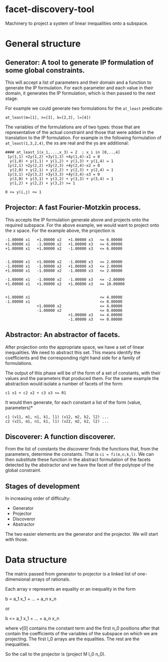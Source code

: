 # facet-discovery-tool
Machinery to project a system of linear inequalities onto a subspace.

# General structure

## Generator: A tool to generate IP formulation of some global constraints.

This will accept a list of parameters and their domain and a function
to generate the IP formulation.  For each parameter and each value in
their domain, it generates the IP formulation, which is then passed to
the next stage.

For example we could generate two formulations for the `at_least` predicate:
```
at_least(m=[1], n=[3], k=[2,3], l=[4])
```


The variables of the formulations are of two types: those that are
representative of the actual constraint and those that were added in
the translation to the IP formulation. For example in the following
formulation of `at_least(1,3,2,4)`, the xs are real and the ys are
additional:

```
#### at_least_1(x_1,...,x_3) = 2  ; x_i in [0,..,4]
 1y(1,1) +2y(1,2) +3y(1,3) +4y(1,4)-x1 = 0
  y(1,0) + y(1,1) + y(1,2) + y(1,3) + y(1,4) = 1
 1y(2,1) +2y(2,2) +3y(2,3) +4y(2,4)-x2 = 0
  y(2,0) + y(2,1) + y(2,2) + y(2,3) + y(2,4) = 1
 1y(3,1) +2y(3,2) +3y(3,3) +4y(3,4)-x3 = 0
  y(3,0) + y(3,1) + y(3,2) + y(3,3) + y(3,4) = 1
  y(1,2) + y(2,2) + y(3,2) >= 1

0 <= y(i,j) <= 1
```

## Projector: A fast Fourier-Motzkin process.

This accepts the IP formulation generate above and projects onto the
required subspace. For the above example, we would want to project onto
the x space. For the example above, the projection is

```
-1.00000 x1   +1.00000 x2   +1.00000 x3   <= 6.00000 
+1.00000 x1   -1.00000 x2   +1.00000 x3   <= 6.00000 
+1.00000 x1   +1.00000 x2   -1.00000 x3   <= 6.00000 


-1.00000 x1   +1.00000 x2   -1.00000 x3   <= 2.00000 
-1.00000 x1   -1.00000 x2   +1.00000 x3   <= 2.00000 
+1.00000 x1   -1.00000 x2   -1.00000 x3   <= 2.00000 

-1.00000 x1   -1.00000 x2   -1.00000 x3   <= -2.00000 
+1.00000 x1   +1.00000 x2   +1.00000 x3   <= 10.00000 


+1.00000 x1                               <= 4.00000 
-1.00000 x1                               <= 0.00000 
              +1.00000 x2                 <= 4.00000 
              -1.00000 x2                 <= 0.00000 
                            +1.00000 x3   <= 4.00000 
                            -1.00000 x3   <= 0.00000 
```

## Abstractor: An abstractor of facets.

After projection onto the appropriate space, we have a set of linear
inequalities. We need to abstract this set.  This means identify the coefficients and the corresponding right hand side for a family of formulations.

The output of this phase will be of the form of a set of constants,
with their values and the parameters that produced them.  For the same
example the abstraction would isolate a number of facets of the form:
```
c1 x1 + c2 x2 + c3 x3 <= R1
```
It would then generate, for each constant a list of the form (value, parameters)*
```
c1 (v11, m1, n1, k1, l1) (v12, m2, k2, l2) ...
c2 (v21, m1, n1, k1, l1) (v22, m2, k2, l2) ...
```

## Discoverer: A function discoverer.

From the list of constants the discoverer finds the functions that,
from the parameters, determine the constants.  That is `ci =
fi(m,n,k,l)`.  We can then substitute these function in the abstract
formulation of the facets detected by the abstractor and we have the
facet of the polytope of the global constraint.

## Stages of development

In increasing order of difficulty:

- Generator 
- Projector 
- Discoveror
- Abstractor

The two easier elements are the generator and the projector. We will
start with those. 


# Data structure
The matrix passed from generator to projector is a linked list of
one-dimensional arrays of rationals.

Each array v represents an equality or an inequality in the form

b = a_1 x_1 + ... + a_n x_n

or

b <= a_1 x_1 + ... + a_n x_n

where v[0] contains the constant term and the first n_0 positions after that contain the coefficients of the variables of the subspace on which we are projecting.
The first l_0 arrays are the equalities.  The rest are the inequalities.

So the call to the projector is  (project M l_0 n_0). 
